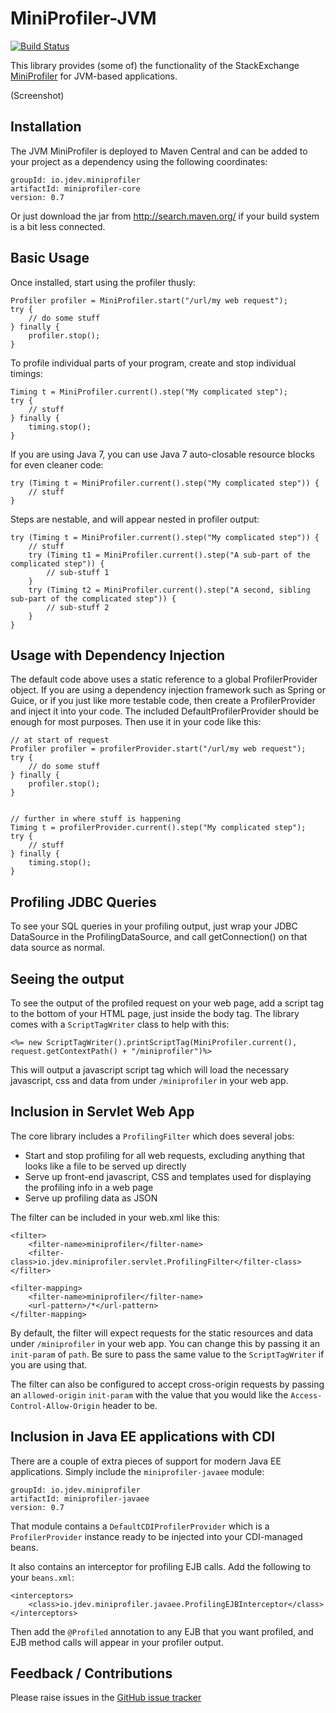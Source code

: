 MiniProfiler-JVM
================

[![Build Status](https://travis-ci.org/tomdcc/miniprofiler-jvm.png)][1]

This library provides (some of) the functionality of the StackExchange [MiniProfiler][2] for JVM-based applications.

(Screenshot)

Installation
------------
The JVM MiniProfiler is deployed to Maven Central and can be added to your project as a dependency using the following coordinates:

    groupId: io.jdev.miniprofiler
    artifactId: miniprofiler-core
    version: 0.7

Or just download the jar from http://search.maven.org/ if your build system is a bit less connected.

Basic Usage
-----------
Once installed, start using the profiler thusly:

    Profiler profiler = MiniProfiler.start("/url/my web request");
    try {
        // do some stuff
    } finally {
        profiler.stop();
    }

To profile individual parts of your program, create and stop individual timings:

    Timing t = MiniProfiler.current().step("My complicated step");
    try {
        // stuff
    } finally {
        timing.stop();
    }

If you are using Java 7, you can use Java 7 auto-closable resource blocks for even cleaner code:

    try (Timing t = MiniProfiler.current().step("My complicated step")) {
        // stuff
    }

Steps are nestable, and will appear nested in profiler output:

    try (Timing t = MiniProfiler.current().step("My complicated step")) {
        // stuff
	    try (Timing t1 = MiniProfiler.current().step("A sub-part of the complicated step")) {
	        // sub-stuff 1
	    }
	    try (Timing t2 = MiniProfiler.current().step("A second, sibling sub-part of the complicated step")) {
	        // sub-stuff 2
	    }
    }

Usage with Dependency Injection
-------------------------------
The default code above uses a static reference to a global ProfilerProvider object. If you are using a dependency injection framework such as Spring or Guice, or if you just like more testable code, then create a ProfilerProvider and inject it into your code. The included DefaultProfilerProvider should be enough for most purposes. Then use it in your code like this:

    // at start of request
    Profiler profiler = profilerProvider.start("/url/my web request");
    try {
        // do some stuff
    } finally {
        profiler.stop();
    }


    // further in where stuff is happening
    Timing t = profilerProvider.current().step("My complicated step");
    try {
        // stuff
    } finally {
        timing.stop();
    }


Profiling JDBC Queries
----------------------
To see your SQL queries in your profiling output, just wrap your JDBC DataSource in the ProfilingDataSource, and call
getConnection() on that data source as normal.

Seeing the output
-----------------
To see the output of the profiled request on your web page, add a script tag to the bottom of your HTML page, just inside the body tag. The library comes with a `ScriptTagWriter` class to help with this:

    <%= new ScriptTagWriter().printScriptTag(MiniProfiler.current(), request.getContextPath() + "/miniprofiler")%>

This will output a javascript script tag which will load the necessary javascript, css and data from under `/miniprofiler` in your web app.

Inclusion in Servlet Web App
----------------------------
The core library includes a `ProfilingFilter` which does several jobs:

 - Start and stop profiling for all web requests, excluding anything that looks like a file to be served up directly
 - Serve up front-end javascript, CSS and templates used for displaying the profiling info in a web page
 - Serve up profiling data as JSON

The filter can be included in your web.xml like this:

	<filter>
		<filter-name>miniprofiler</filter-name>
		<filter-class>io.jdev.miniprofiler.servlet.ProfilingFilter</filter-class>
	</filter>

	<filter-mapping>
		<filter-name>miniprofiler</filter-name>
		<url-pattern>/*</url-pattern>
	</filter-mapping>

By default, the filter will expect requests for the static resources and data under `/miniprofiler` in your web app.
You can change this by passing it an `init-param` of `path`. Be sure to pass the same value to the `ScriptTagWriter` if you are using that.

The filter can also be configured to accept cross-origin requests by passing an `allowed-origin` `init-param` with the value that you would like the `Access-Control-Allow-Origin` header to be.

Inclusion in Java EE applications with CDI
------------------------------------------
There are a couple of extra pieces of support for modern Java EE applications. Simply include the `miniprofiler-javaee` module:

    groupId: io.jdev.miniprofiler
    artifactId: miniprofiler-javaee
    version: 0.7

That module contains a `DefaultCDIProfilerProvider` which is a `ProfilerProvider` instance ready to be injected into your CDI-managed beans.

It also contains an interceptor for profiling EJB calls. Add the following to your `beans.xml`:

    <interceptors>
        <class>io.jdev.miniprofiler.javaee.ProfilingEJBInterceptor</class>
    </interceptors>

Then add the `@Profiled` annotation to any EJB that you want profiled, and EJB method calls will appear in your profiler output.

Feedback / Contributions
------------------------
Please raise issues in the [GitHub issue tracker][3]

[1]:https://travis-ci.org/tomdcc/miniprofiler-jvm
[2]:http://miniprofiler.com/
[3]:https://github.com/tomdcc/miniprofiler-jvm/issues
